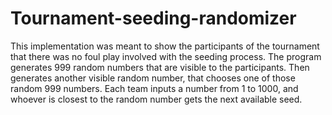 # Tournament-seeding-randomizer
This implementation was meant to show the participants of the tournament that there was no foul play involved with the seeding process. The program generates 999 random numbers that are visible to the participants. Then generates another visible random number, that chooses one of those random 999 numbers. Each team inputs a number from 1 to 1000, and whoever is closest to the random number gets the next available seed. 
